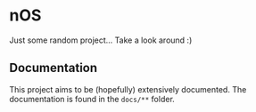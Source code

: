 # nOS

Just some random project... Take a look around :)

## Documentation
This project aims to be (hopefully) extensively documented. The documentation is found in the `docs/**` folder.
